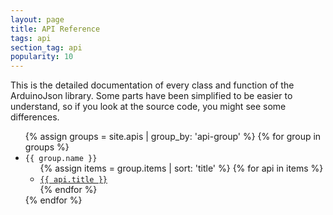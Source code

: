 ```yaml
---
layout: page
title: API Reference
tags: api
section_tag: api
popularity: 10
---
```


This is the detailed documentation of every class and function of the ArduinoJson library.
Some parts have been simplified to be easier to understand, so if you look at the source code, you might see some differences.


<ul>
{% assign groups = site.apis | group_by: 'api-group' %}
{% for group in groups %}
  <li><code>{{ group.name }}</code>
    <ul>
    {% assign items = group.items | sort: 'title' %}
    {% for api in items %}
      <li><a href="{{ site.baseurl }}{{ api.url }}"><code>{{ api.title }}</code></a></li>
    {% endfor %}
    </ul>
  </li>
{% endfor %}
</ul>
